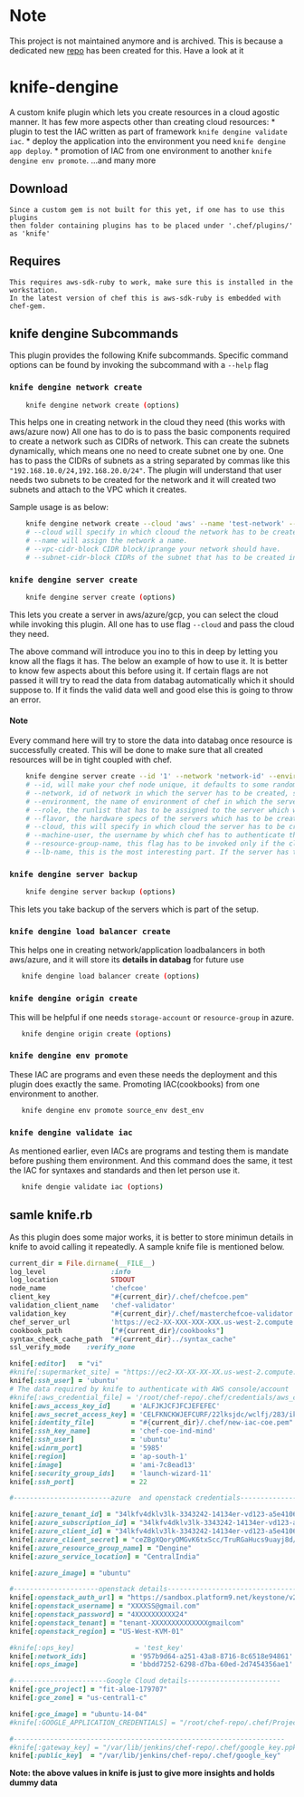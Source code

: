 # Note
This project is not maintained anymore and is archived. This is because a dedicated new [repo](https://github.com/nikhilsbhat/knife-dengine) has been created for this. Have a look at it
# knife-dengine

A custom knife plugin which lets you create resources in a cloud agostic manner.
It has few more aspects other than creating cloud resources:
	* plugin to test the IAC written as part of framework `knife dengine validate iac`.
	* deploy the application into the environment you need `knife dengine app deploy`.
	* promotion of IAC from one environment to another `knife dengine env promote`.
	...and many more

## Download

    Since a custom gem is not built for this yet, if one has to use this plugins
	then folder containing plugins has to be placed under '.chef/plugins/' as 'knife'

## Requires

    This requires aws-sdk-ruby to work, make sure this is installed in the workstation.
	In the latest version of chef this is aws-sdk-ruby is embedded with chef-gem.

## knife dengine Subcommands

This plugin provides the following Knife subcommands. Specific command options can be found by invoking the subcommand with a `--help` flag

### `knife dengine network create`

```bash
    knife dengine network create (options)
```

This helps one in creating network in the cloud they need (this works with aws/azure now)
All one has to do is to pass the basic components required to create a network such as CIDRs of network.
This can create the subnets dynamically, which means one no need to create subnet one by one.
One has to pass the CIDRs of subnets as a string separated by commas like this `"192.168.10.0/24,192.168.20.0/24"`.
The plugin will understand that user needs two subnets to be created for the network and it will created two subnets and attach to the VPC which it creates.

Sample usage is as below:

```bash
    knife dengine network create --cloud 'aws' --name 'test-network' --vpc-cidr-block '192.168.0.0/16' --subnet-cidr-block '192.168.10.0/24,192.168.20.0/24'
	# --cloud will specify in which clooud the network has to be created.
	# --name will assign the network a name.
	# --vpc-cidr-block CIDR block/iprange your network should have.
	# --subnet-cidr-block CIDRs of the subnet that has to be created in the network, the comma separated value will specify how many subnet has to be created.
```

### `knife dengine server create`

```bash
    knife dengine server create (options)
```

This lets you create a server in aws/azure/gcp, you can select the cloud while invoking this plugin.
All one has to use flag `--cloud` and pass the cloud they need.

The above command will introduce you ino to this in deep by letting you know all the flags it has.
The below an example of how to use it. It is better to know few aspects about this before using it.
If certain flags are not passed it will try to read the data from databag automatically which it should suppose to.
If it finds the valid data well and good else this is going to throw an error.

#### Note

Every command here will try to store the data into databag once resource is successfully created.
This will be done to make sure that all created resources will be in tight coupled with chef.

```bash
    knife dengine server create --id '1' --network 'network-id' --environment 'development' --role 'role[tomcat]' --flavor 't2.micro' --cloud 'aws' --machine-user 'dengine' --resource-group-name 'dengine' --lb-name 'dengine-development'
	# --id, will make your chef node unique, it defaults to some random number if not used. (it can be jenkins job id if this is invoked froom jenkins).
	# --network, id of network in which the server has to be created, subnet-if if cloud is aws.
	# --environment, the name of environment of chef in which the server has to be created. It defaults to `_default`
	# --role, the runlist that has to be assigned to the server which will be created.
	# --flavor, the hardware specs of the servers which has to be created.
	# --cloud, this will specify in which cloud the server has to be created.
	# --machine-user, the username by which chef has to authenticate the server. It defaults to `ubuntu`
	# --resource-group-name, this flag has to be invoked only if the cloud is `azure`.
	# --lb-name, this is the most interesting part. If the server has to be part of any loadbalancer then specify the name/id of loadbalancer here.
```

### `knife dengine server backup`

```bash
    knife dengine server backup (options)
```

This lets you take backup of the servers which is part of the setup.


### `knife dengine load balancer create`

This helps one in creating network/application loadbalancers in both aws/azure, and it will store its **details in databag** for future use

```bash
   knife dengine load balancer create (options)
```

### `knife dengine origin create`

This will be helpful if one needs `storage-account` or `resource-group` in azure.

```bash
   knife dengine origin create (options)
```

### `knife dengine env promote`

These IAC are programs and even these needs the deployment and this plugin does exactly the same.
Promoting IAC(cookbooks) from one environment to another.

```bash
   knife dengine env promote source_env dest_env
```

### `knife dengine validate iac`

As mentioned earlier, even IACs are programs and testing them is mandate before pushing them environment.
And this command does the same, it test the IAC for syntaxes and standards and then let person use it.

```bash
   knife dengie validate iac (options)
```

## samle knife.rb

As this plugin does some major works, it is better to store minimun details in knife to avoid calling it repeatedly.
A sample knife file is mentioned below.

```ruby
current_dir = File.dirname(__FILE__)
log_level                :info
log_location             STDOUT
node_name                'chefcoe'
client_key               "#{current_dir}/.chef/chefcoe.pem"
validation_client_name   'chef-validator'
validation_key           "#{current_dir}/.chef/masterchefcoe-validator.pem"
chef_server_url          'https://ec2-XX-XXX-XXX-XXX.us-west-2.compute.amazonaws.com/organizations/chef'
cookbook_path            ["#{current_dir}/cookbooks"]
syntax_check_cache_path  "#{current_dir}../syntax_cache"
ssl_verify_mode    :verify_none

knife[:editor]   = "vi"
#knife[:supermarket_site] = "https://ec2-XX-XX-XX-XX.us-west-2.compute.amazonaws.com"
knife[:ssh_user] = 'ubuntu'
# The data required by knife to authenticate with AWS console/account
#knife[:aws_credential_file] = '/root/chef-repo/.chef/credentials/aws_credential_file'
knife[:aws_access_key_id]     = 'ALFJKJCFJFCJEFEFEC'
knife[:aws_secret_access_key] = 'CELFKNCKWJEFCURF/22lksjdc/wclfj/283/ikrfj'
knife[:identity_file]         = "#{current_dir}/.chef/new-iac-coe.pem"
knife[:ssh_key_name]          = 'chef-coe-ind-mind'
knife[:ssh_user]              = 'ubuntu'
knife[:winrm_port]            = '5985'
knife[:region]                = 'ap-south-1'
knife[:image]                 = 'ami-7c8ead13'
knife[:security_group_ids]    = 'launch-wizard-11'
knife[:ssh_port]              = 22

#------------------------azure  and openstack credentials--------------------------

knife[:azure_tenant_id] = "34lkfv4dklv3lk-3343242-14134er-vd123-a5e41061e661"
knife[:azure_subscription_id] = "34lkfv4dklv3lk-3343242-14134er-vd123-a5e41061e661"
knife[:azure_client_id] = "34lkfv4dklv3lk-3343242-14134er-vd123-a5e41061e661"
knife[:azure_client_secret] = "ceZBgXQoryOMGvK6txScc/TruRGaHucs9uayj8d/OtI="
knife[:azure_resource_group_name] = "Dengine"
knife[:azure_service_location] = "CentralIndia"

knife[:azure_image] = "ubuntu"

#---------------------openstack details----------------------------------
knife[:openstack_auth_url] = "https://sandbox.platform9.net/keystone/v2.0/tokens"
knife[:openstack_username] = "XXXXSS@gmail.com"
knife[:openstack_password] = "4XXXXXXXXXX24"
knife[:openstack_tenant] = "tenant-XXXXXXXXXXXXXXgmailcom"
knife[:openstack_region] = "US-West-KVM-01"

#knife[:ops_key]               = 'test_key'
knife[:network_ids]           = '957b9d64-a251-43a8-8716-8c6518e94861'
knife[:ops_image]             = 'bbdd7252-6298-d7ba-60ed-2d7454356ae1'

#-----------------------Google Cloud details-----------------------
knife[:gce_project] = "fit-aloe-179707"
knife[:gce_zone] = "us-central1-c"

knife[:gce_image] = "ubuntu-14-04"
#knife[:GOOGLE_APPLICATION_CREDENTIALS] = "/root/chef-repo/.chef/Project-ce1019e73f90.json"

#-------------------------------------------------------------------
#knife[:gateway_key] = "/var/lib/jenkins/chef-repo/.chef/google_key.ppk"
knife[:public_key]  = "/var/lib/jenkins/chef-repo/.chef/google_key"
```

**Note: the above values in knife is just to give more insights and holds dummy data**

